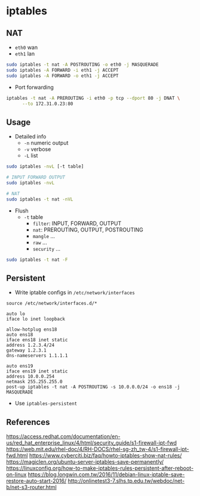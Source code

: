 # iptables

## NAT

- `eth0` wan
- `eth1` lan

```bash
sudo iptables -t nat -A POSTROUTING -o eth0 -j MASQUERADE
sudo iptables -A FORWARD -i eth1 -j ACCEPT
sudo iptables -A FORWARD -o eth1 -j ACCEPT
```

- Port forwarding

```bash
iptables -t nat -A PREROUTING -i eth0 -p tcp --dport 80 -j DNAT \
      --to 172.31.0.23:80
```

## Usage

- Detailed info
	- `-n` numeric output
	- `-v` verbose
	- `-L` list

```bash
sudo iptables -nvL [-t table]

# INPUT FORWARD OUTPUT
sudo iptables -nvL 

# NAT
sudo iptables -t nat -nVL
```

- Flush
	- `-t` table
		- `filter`: INPUT, FORWARD, OUTPUT
		- `nat`: PREROUTING, OUTPUT, POSTROUTING
		- `mangle` ...
		- `raw` ...
		- `security` ...

```bash
sudo iptables -t nat -F
```

## Persistent

- Write iptable configs in `/etc/network/interfaces`

```
source /etc/network/interfaces.d/*

auto lo
iface lo inet loopback

allow-hotplug ens18
auto ens18
iface ens18 inet static
address 1.2.3.4/24
gateway 1.2.3.1
dns-nameservers 1.1.1.1

auto ens19
iface ens19 inet static
address 10.0.0.254
netmask 255.255.255.0
post-up iptables -t nat -A POSTROUTING -s 10.0.0.0/24 -o ens18 -j MASQUERADE
```

- Use `iptables-persistent`

## References

https://access.redhat.com/documentation/en-us/red_hat_enterprise_linux/4/html/security_guide/s1-firewall-ipt-fwd
https://web.mit.edu/rhel-doc/4/RH-DOCS/rhel-sg-zh_tw-4/s1-firewall-ipt-fwd.html
https://www.cyberciti.biz/faq/howto-iptables-show-nat-rules/
https://magiclen.org/ubuntu-server-iptables-save-permanently/
https://linuxconfig.org/how-to-make-iptables-rules-persistent-after-reboot-on-linux
https://blog.longwin.com.tw/2016/11/debian-linux-iptable-save-restore-auto-start-2016/
http://onlinetest3-7.slhs.tp.edu.tw/webdoc/net-b/net-s3-router.html
